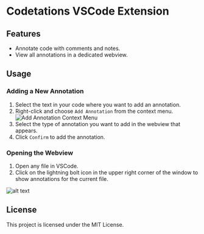 # Codetations VSCode Extension

## Features

- Annotate code with comments and notes.
- View all annotations in a dedicated webview.

## Usage

### Adding a New Annotation

1. Select the text in your code where you want to add an annotation.
2. Right-click and choose `Add Annotation` from the context menu.
![Add Annotation Context Menu](https://raw.githubusercontent.com/elmisback/codetations/main/vscode-extension/image-1.png)
3. Select the type of annotation you want to add in the webview that appears.
4. Click `Confirm` to add the annotation.

### Opening the Webview

1. Open any file in VSCode.
2. Click on the lightning bolt icon in the upper right corner of the window to show annotations for the current file.

![alt text](https://raw.githubusercontent.com/elmisback/codetations/main/vscode-extension/image.png)

## License

This project is licensed under the MIT License.
